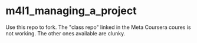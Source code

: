 # m4l1_managing_a_project
Use this repo to fork. The "class repo" linked in the Meta Coursera coures is not working. The other ones available are clunky.
